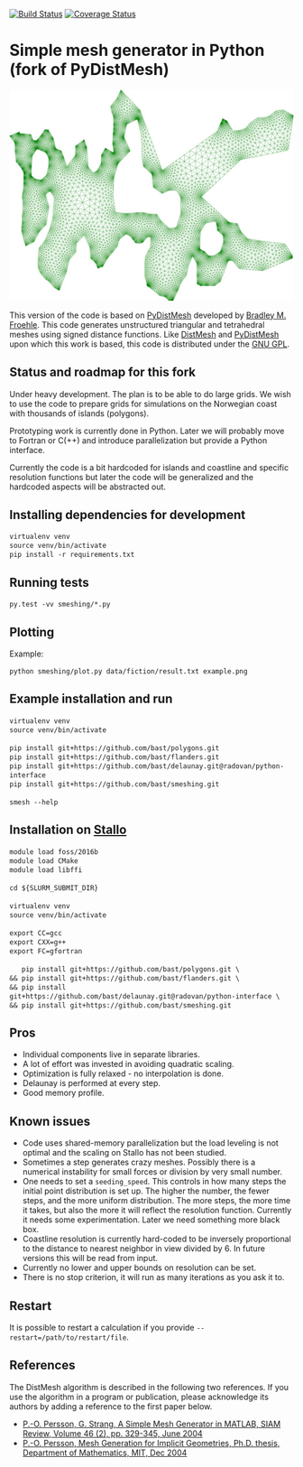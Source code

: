 [![Build Status](https://travis-ci.org/bast/smeshing.svg?branch=master)](https://travis-ci.org/bast/smeshing/builds)
[![Coverage Status](https://coveralls.io/repos/github/bast/smeshing/badge.svg?branch=master)](https://coveralls.io/github/bast/smeshing?branch=master)


# Simple mesh generator in Python (fork of PyDistMesh)

<img src="https://github.com/bast/smeshing/raw/master/img/example.jpg" width="600">

This version of the code is based on
[PyDistMesh](https://github.com/bfroehle/pydistmesh) developed by [Bradley M.
Froehle](https://github.com/bfroehle).
This code generates unstructured triangular and tetrahedral meshes using signed
distance functions.
Like [DistMesh](http://persson.berkeley.edu/distmesh/) and
[PyDistMesh](https://github.com/bfroehle/pydistmesh) upon which this work is
based, this code is distributed under the [GNU GPL](../master/LICENSE).


## Status and roadmap for this fork

Under heavy development. The plan is to be able to do large grids. We wish to
use the code to prepare grids for simulations on the Norwegian coast with
thousands of islands (polygons).

Prototyping work is currently done in Python. Later we will probably move to
Fortran or C(++) and introduce parallelization but provide a Python interface.

Currently the code is a bit hardcoded for islands and coastline and specific
resolution functions but later the code will be generalized and the hardcoded
aspects will be abstracted out.


## Installing dependencies for development

```
virtualenv venv
source venv/bin/activate
pip install -r requirements.txt
```


## Running tests

```
py.test -vv smeshing/*.py
```


## Plotting

Example:
```
python smeshing/plot.py data/fiction/result.txt example.png
```


## Example installation and run

```
virtualenv venv
source venv/bin/activate

pip install git+https://github.com/bast/polygons.git
pip install git+https://github.com/bast/flanders.git
pip install git+https://github.com/bast/delaunay.git@radovan/python-interface
pip install git+https://github.com/bast/smeshing.git

smesh --help
```


## Installation on [Stallo](https://www.sigma2.no/content/stallo)

```
module load foss/2016b
module load CMake
module load libffi

cd ${SLURM_SUBMIT_DIR}

virtualenv venv
source venv/bin/activate

export CC=gcc
export CXX=g++
export FC=gfortran

   pip install git+https://github.com/bast/polygons.git \
&& pip install git+https://github.com/bast/flanders.git \
&& pip install git+https://github.com/bast/delaunay.git@radovan/python-interface \
&& pip install git+https://github.com/bast/smeshing.git
```


## Pros

- Individual components live in separate libraries.
- A lot of effort was invested in avoiding quadratic scaling.
- Optimization is fully relaxed - no interpolation is done.
- Delaunay is performed at every step.
- Good memory profile.


## Known issues

- Code uses shared-memory parallelization but the load leveling is not optimal and the scaling on Stallo has not been studied.
- Sometimes a step generates crazy meshes. Possibly there is a numerical instability for small forces or division by very small number.
- One needs to set a `seeding_speed`. This controls in how many steps the initial point distribution is set up.
  The higher the number, the fewer steps, and the more uniform distribution. The more steps, the more time it takes, but also the more
  it will reflect the resolution function. Currently it needs some experimentation. Later we need something more black box.
- Coastline resolution is currently hard-coded to be inversely proportional to the distance to nearest neighbor in view divided by 6.
  In future versions this will be read from input.
- Currently no lower and upper bounds on resolution can be set.
- There is no stop criterion, it will run as many iterations as you ask it to.


## Restart

It is possible to restart a calculation if you provide `--restart=/path/to/restart/file`.


## References

The DistMesh algorithm is described in the following two references.
If you use the algorithm in a program or publication, please
acknowledge its authors by adding a reference to the first paper
below.

- [P.-O. Persson, G. Strang, A Simple Mesh Generator in MATLAB, SIAM Review, Volume 46 (2), pp. 329-345, June 2004](http://persson.berkeley.edu/distmesh/persson04mesh.pdf)
- [P.-O. Persson, Mesh Generation for Implicit Geometries, Ph.D. thesis, Department of Mathematics, MIT, Dec 2004](http://persson.berkeley.edu/thesis/persson-thesis-color.pdf)
